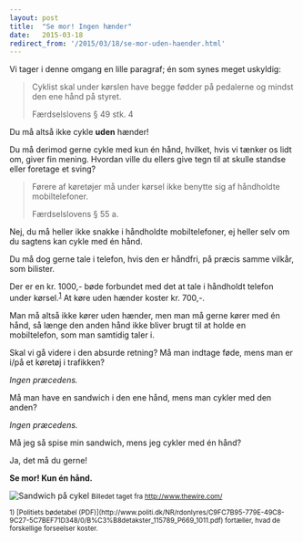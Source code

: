 ```yaml
---
layout: post
title:  "Se mor! Ingen hænder"
date:   2015-03-18
redirect_from: '/2015/03/18/se-mor-uden-haender.html'
---
```


Vi tager i denne omgang en lille paragraf; én som synes meget uskyldig:

> Cyklist skal under kørslen have begge fødder på pedalerne og mindst den ene hånd på styret.
> <footer>Færdselslovens § 49 stk. 4</footer>

Du må altså ikke cykle **uden** hænder!

Du må derimod gerne cykle med kun én hånd, hvilket, hvis vi tænker os lidt om, giver fin mening.
Hvordan ville du ellers give tegn til at skulle standse eller foretage et sving?

> Førere af køretøjer må under kørsel ikke benytte sig af håndholdte mobiltelefoner.
> <footer>Færdselslovens § 55 a.</footer>

Nej, du må heller ikke snakke i håndholdte mobiltelefoner, ej heller selv om du sagtens kan cykle med én hånd.

Du må dog gerne tale i telefon, hvis den er håndfri, på præcis samme vilkår, som bilister.

Der er en kr. 1000,- bøde forbundet med det at tale i håndholdt telefon under kørsel.<sup>[1](#1)</sup>
At køre uden hænder koster kr. 700,-.

Man må altså ikke kører uden hænder, men man må gerne kører med én hånd, så længe den anden hånd ikke bliver brugt til at holde en mobiltelefon, som man samtidig taler i.

Skal vi gå videre i den absurde retning? Må man indtage føde, mens man er i/på et køretøj i trafikken?

*Ingen præcedens.*

Må man have en sandwich i den ene hånd, mens man cykler med den anden?

*Ingen præcedens.*

Må jeg så spise min sandwich, mens jeg cykler med én hånd?

Ja, det må du gerne!

**Se mor! Kun én hånd.**

![Sandwich på cykel](http://i.imgur.com/GUrslFS.jpg)
<small>Billedet taget fra http://www.thewire.com/</small>

<small id="1">
1) [Politiets bødetabel (PDF)](http://www.politi.dk/NR/rdonlyres/C9FC7B95-779E-49C8-9C27-5C7BEF71D348/0/B%C3%B8detakster_115789_P669_1011.pdf) fortæller, hvad de forskellige forseelser koster.
</small>
